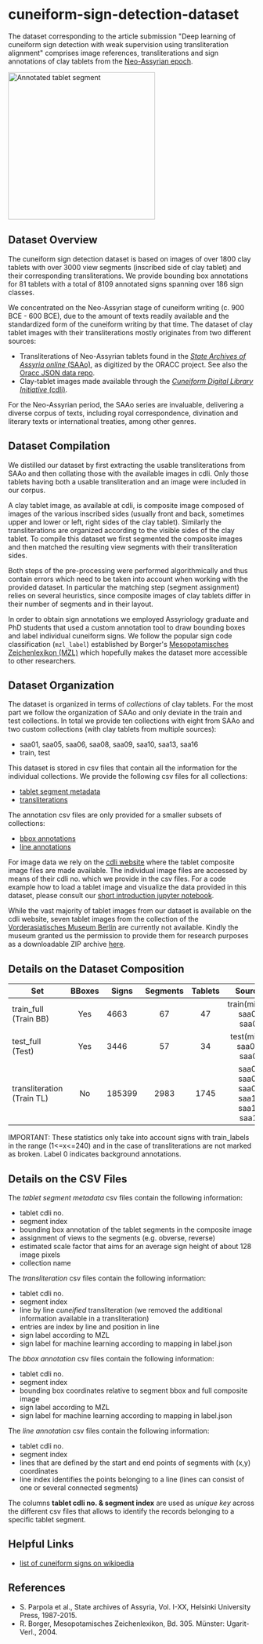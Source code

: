 # cuneiform-sign-detection-dataset
The dataset corresponding to the article submission "Deep learning of cuneiform sign detection with weak supervision using transliteration alignment" comprises image references, transliterations and sign annotations of clay tablets from the [Neo-Assyrian epoch](https://en.wikipedia.org/wiki/Neo-Assyrian_Empire).

<!--- <img src="/images/test/tablet_segment_annotated.png" alt="Annotated tablet segment" width="300"/> -->
<img src="https://cunei.iwr.uni-heidelberg.de/cuneiformbrowser/functions/tablet_segment_annotated.png" alt="Annotated tablet segment" width="300"/>


## Dataset Overview

The cuneiform sign detection dataset is based on images of over 1800 clay tablets with over 3000 view segments (inscribed side of clay tablet) and their corresponding transliterations. We provide bounding box annotations for 81 tablets with a total of 8109 annotated signs spanning over 186 sign classes.

We concentrated on the Neo-Assyrian stage of cuneiform writing (c. 900 BCE - 600 BCE), due to the amount of texts readily available and the standardized form of the cuneiform writing by that time. The dataset of clay tablet images with their transliterations mostly originates from two different sources:

- Transliterations of Neo-Assyrian tablets found in the [*State Archives of Assyria online* (SAAo)](http://oracc.museum.upenn.edu/saao/), as digitized by the ORACC project. See also the [Oracc JSON data repo](https://github.com/oracc/json).
- Clay-tablet images made available through the [*Cuneiform Digital Library Initiative* (cdli)](https://cdli.ucla.edu/).

For the Neo-Assyrian period, the SAAo series are invaluable, delivering a diverse corpus of texts, including royal correspondence, divination and literary texts or international treaties, among other genres.

## Dataset Compilation

We distilled our dataset by first extracting the usable transliterations from SAAo and then collating those with the available images in cdli. Only those tablets having both a usable transliteration and an image were included in our corpus.

A clay tablet image, as available at cdli, is composite image composed of images of the various inscribed sides (usually front and back, sometimes upper and lower or left, right sides of the clay tablet).
Similarly the transliterations are organized according to the visible sides of the clay tablet.
To compile this dataset we first segmented the composite images and then matched the resulting view segments with their transliteration sides.

Both steps of the pre-processing were performed algorithmically and thus contain errors which need to be taken into account when working with the provided dataset.
In particular the matching step (segment assignment) relies on several heuristics, since composite images of clay tablets differ in their number of segments and in their layout.

In order to obtain sign annotations we employed Assyriology graduate and PhD students that used a custom annotation tool to draw bounding boxes and label individual cuneiform signs. We follow the popular sign code classification (`mzl_label`) established by Borger's [Mesopotamisches Zeichenlexikon (MZL)](#mzl) which hopefully makes the dataset more accessible to other researchers. 


## Dataset Organization

The dataset is organized in terms of *collections* of clay tablets.
For the most part we follow the organization of SAAo and only deviate in the train and test collections.
In total we provide ten collections with eight from SAAo and two custom collections (with clay tablets from multiple sources):

- saa01, saa05, saa06, saa08, saa09, saa10, saa13, saa16
- train, test

This dataset is stored in csv files that contain all the information for the individual collections. We provide the following csv files for all collections:
- [tablet segment metadata](./segments/)
- [transliterations](./transliterations/)

The annotation csv files are only provided for a smaller subsets of collections:
- [bbox annotations](./annotations/)
- [line annotations](./annotations/)

For image data we rely on the [cdli website](https://cdli.ucla.edu/) where the tablet composite image files are made available. The individual image files are accessed by means of their cdli no. which we provide in the csv files. For a code example how to load a tablet image and visualize the data provided in this dataset, please consult our [short introduction jupyter notebook](Cuneiform_Sign_Detection_Dataset_Introduction.ipynb).

While the vast majority of tablet images from our dataset is available on the cdli website, seven tablet images from the collection of the [Vorderasiatisches Museum Berlin](https://www.smb.museum/en/museums-institutions/vorderasiatisches-museum/home.html) are currently not available. Kindly the museum granted us the permission to provide them for research purposes as a downloadable ZIP archive [here](https://cunei.iwr.uni-heidelberg.de/cuneiformbrowser/model_weights/VAT_train_images.zip).

## Details on the Dataset Composition

| Set | BBoxes | Signs | Segments | Tablets | Sources |
|-----|:---:|------|:-----:|:-----:|:-----:|
| train_full (Train BB) | Yes | 4663 | 67 |  47 | train(mixed), saa05, saa09 |
| test_full (Test) | Yes | 3446 | 57 |  34 | test(mixed, saa03), saa06 |
| transliteration (Train TL) | No | 185399 | 2983 |  1745 |  saa01, saa05, saa08, saa10, saa13, saa16 |

IMPORTANT: These statistics only take into account signs with train_labels in the range (1<=x<=240) and in the case of transliterations are not marked as broken. Label 0 indicates background annotations.


## Details on the CSV Files

The *tablet segment metadata* csv files contain the following information:

- tablet cdli no.
- segment index
- bounding box annotation of the tablet segments in the composite image
- assignment of views to the segments (e.g. obverse, reverse)
- estimated scale factor that aims for an average sign height of about 128 image pixels
- collection name

The *transliteration* csv files contain the following information:

- tablet cdli no.
- segment index
- line by line *cuneified* transliteration (we removed the additional information available in a transliteration)
- entries are index by line and position in line
- sign label according to MZL
- sign label for machine learning according to mapping in label.json

The *bbox annotation* csv files contain the following information:

- tablet cdli no.
- segment index
- bounding box coordinates relative to segment bbox and full composite image
- sign label according to MZL
- sign label for machine learning according to mapping in label.json

The *line annotation* csv files contain the following information:

- tablet cdli no.
- segment index
- lines that are defined by the start and end points of segments with (x,y) coordinates
- line index identifies the points belonging to a line (lines can consist of one or several connected segments)


The columns **tablet cdli no. & segment index** are used as *unique key* across the different csv files that allows to identify the records belonging to a specific tablet segment.


## Helpful Links

- [list of cuneiform signs on wikipedia](https://en.wikipedia.org/wiki/List_of_cuneiform_signs)

## References

- <a id='saa'>S. Parpola et al., State archives of Assyria, Vol. I-XX, Helsinki University Press, 1987-2015.</a>
- <a id='mzl'>R. Borger, Mesopotamisches Zeichenlexikon, Bd. 305. Münster: Ugarit-Verl., 2004.</a>

